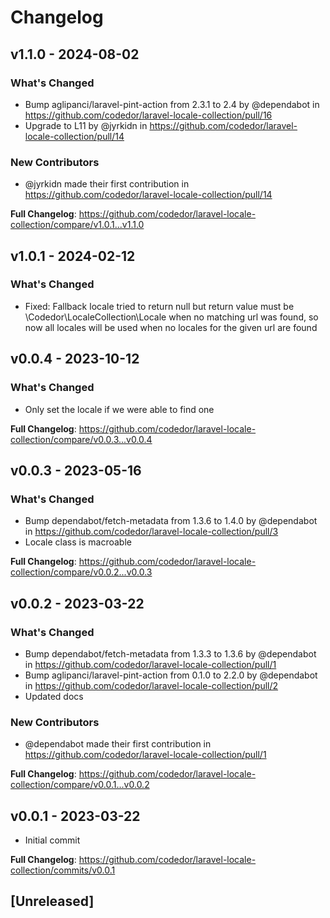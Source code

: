 # Changelog

## v1.1.0 - 2024-08-02

### What's Changed

* Bump aglipanci/laravel-pint-action from 2.3.1 to 2.4 by @dependabot in https://github.com/codedor/laravel-locale-collection/pull/16
* Upgrade to L11 by @jyrkidn in https://github.com/codedor/laravel-locale-collection/pull/14

### New Contributors

* @jyrkidn made their first contribution in https://github.com/codedor/laravel-locale-collection/pull/14

**Full Changelog**: https://github.com/codedor/laravel-locale-collection/compare/v1.0.1...v1.1.0

## v1.0.1 - 2024-02-12

### What's Changed

- Fixed: Fallback locale tried to return null but return value must be \Codedor\LocaleCollection\Locale when no matching url was found, so now all locales will be used when no locales for the given url are found

## v0.0.4 - 2023-10-12

### What's Changed

- Only set the locale if we were able to find one

**Full Changelog**: https://github.com/codedor/laravel-locale-collection/compare/v0.0.3...v0.0.4

## v0.0.3 - 2023-05-16

### What's Changed

- Bump dependabot/fetch-metadata from 1.3.6 to 1.4.0 by @dependabot in https://github.com/codedor/laravel-locale-collection/pull/3
- Locale class is macroable

**Full Changelog**: https://github.com/codedor/laravel-locale-collection/compare/v0.0.2...v0.0.3

## v0.0.2 - 2023-03-22

### What's Changed

- Bump dependabot/fetch-metadata from 1.3.3 to 1.3.6 by @dependabot in https://github.com/codedor/laravel-locale-collection/pull/1
- Bump aglipanci/laravel-pint-action from 0.1.0 to 2.2.0 by @dependabot in https://github.com/codedor/laravel-locale-collection/pull/2
- Updated docs

### New Contributors

- @dependabot made their first contribution in https://github.com/codedor/laravel-locale-collection/pull/1

**Full Changelog**: https://github.com/codedor/laravel-locale-collection/compare/v0.0.1...v0.0.2

## v0.0.1 - 2023-03-22

- Initial commit

**Full Changelog**: https://github.com/codedor/laravel-locale-collection/commits/v0.0.1

## [Unreleased]
